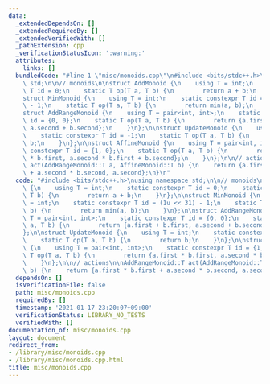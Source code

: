 ```yaml
---
data:
  _extendedDependsOn: []
  _extendedRequiredBy: []
  _extendedVerifiedWith: []
  _pathExtension: cpp
  _verificationStatusIcon: ':warning:'
  attributes:
    links: []
  bundledCode: "#line 1 \"misc/monoids.cpp\"\n#include <bits/stdc++.h>\nusing namespace\
    \ std;\n\n// monoids\n\nstruct AddMonoid {\n    using T = int;\n    static constexpr\
    \ T id = 0;\n    static T op(T a, T b) {\n        return a + b;\n    }\n};\n\n\
    struct MinMonoid {\n    using T = int;\n    static constexpr T id = (1u << 31)\
    \ - 1;\n    static T op(T a, T b) {\n        return min(a, b);\n    }\n};\n\n\
    struct AddRangeMonoid {\n    using T = pair<int, int>;\n    static constexpr T\
    \ id = {0, 0};\n    static T op(T a, T b) {\n        return {a.first + b.first,\
    \ a.second + b.second};\n    }\n};\n\nstruct UpdateMonoid {\n    using T = int;\n\
    \    static constexpr T id = -1;\n    static T op(T a, T b) {\n        return\
    \ b;\n    }\n};\n\nstruct AffineMonoid {\n    using T = pair<int, int>;\n    static\
    \ constexpr T id = {1, 0};\n    static T op(T a, T b) {\n        return {a.first\
    \ * b.first, a.second * b.first + b.second};\n    }\n};\n\n// actions\n\nAddRangeMonoid::T\
    \ act(AddRangeMonoid::T a, AffineMonoid::T b) {\n    return {a.first * b.first\
    \ + a.second * b.second, a.second};\n}\n"
  code: "#include <bits/stdc++.h>\nusing namespace std;\n\n// monoids\n\nstruct AddMonoid\
    \ {\n    using T = int;\n    static constexpr T id = 0;\n    static T op(T a,\
    \ T b) {\n        return a + b;\n    }\n};\n\nstruct MinMonoid {\n    using T\
    \ = int;\n    static constexpr T id = (1u << 31) - 1;\n    static T op(T a, T\
    \ b) {\n        return min(a, b);\n    }\n};\n\nstruct AddRangeMonoid {\n    using\
    \ T = pair<int, int>;\n    static constexpr T id = {0, 0};\n    static T op(T\
    \ a, T b) {\n        return {a.first + b.first, a.second + b.second};\n    }\n\
    };\n\nstruct UpdateMonoid {\n    using T = int;\n    static constexpr T id = -1;\n\
    \    static T op(T a, T b) {\n        return b;\n    }\n};\n\nstruct AffineMonoid\
    \ {\n    using T = pair<int, int>;\n    static constexpr T id = {1, 0};\n    static\
    \ T op(T a, T b) {\n        return {a.first * b.first, a.second * b.first + b.second};\n\
    \    }\n};\n\n// actions\n\nAddRangeMonoid::T act(AddRangeMonoid::T a, AffineMonoid::T\
    \ b) {\n    return {a.first * b.first + a.second * b.second, a.second};\n}"
  dependsOn: []
  isVerificationFile: false
  path: misc/monoids.cpp
  requiredBy: []
  timestamp: '2021-01-17 23:20:07+09:00'
  verificationStatus: LIBRARY_NO_TESTS
  verifiedWith: []
documentation_of: misc/monoids.cpp
layout: document
redirect_from:
- /library/misc/monoids.cpp
- /library/misc/monoids.cpp.html
title: misc/monoids.cpp
---
```


